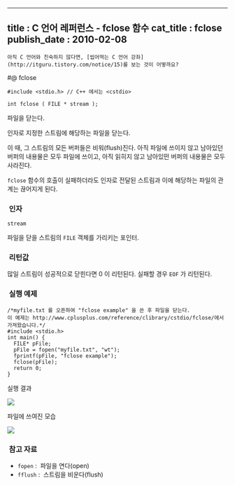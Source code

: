 ----------------
title : C 언어 레퍼런스 - fclose 함수
cat_title :  fclose
publish_date : 2010-02-08
--------------



```warning
아직 C 언어와 친숙하지 않다면, [씹어먹는 C 언어 강좌](http://itguru.tistory.com/notice/15)를 보는 것이 어떻까요?

```

#@ fclose

```info-format
#include <stdio.h> // C++ 에서는 <cstdio>

int fclose ( FILE * stream );

```

파일을 닫는다.

인자로 지정한 스트림에 해당하는 파일을 닫는다.

이 때, 그 스트림의 모든 버퍼들은 비워(flush)진다. 아직 파일에 쓰이지 않고 남아있던 버퍼의 내용물은 모두 파일에 쓰이고, 아직 읽히지 않고 남아있떤 버퍼의 내용물은 모두 사라진다.

`fclose` 함수의 호출이 실패하더라도 인자로 전달된 스트림과 이에 해당하는 파일의 관계는 끊어지게 된다.

###  인자

`stream`

파일을 닫을 스트림의 `FILE` 객체를 가리키는 포인터.

###  리턴값

많일 스트림이 성공적으로 닫힌다면 0 이 리턴된다.
실패할 경우 `EOF` 가 리턴된다.

###  실행 예제

```cpp-formatted
/*myfile.txt 를 오픈하여 "fclose example" 을 쓴 후 파일을 닫는다.
이 예제는 http://www.cplusplus.com/reference/clibrary/cstdio/fclose/에서
가져왔습니다.*/
#include <stdio.h>
int main() {
  FILE* pFile;
  pFile = fopen("myfile.txt", "wt");
  fprintf(pFile, "fclose example");
  fclose(pFile);
  return 0;
}
```

실행 결과


![](http://img1.daumcdn.net/thumb/R1920x0/?fname=http%3A%2F%2Fcfile23.uf.tistory.com%2Fimage%2F192A9D1F4B702E01249504)

파일에 쓰여진 모습


![](http://img1.daumcdn.net/thumb/R1920x0/?fname=http%3A%2F%2Fcfile4.uf.tistory.com%2Fimage%2F127B681F4B702E017E42DF)

###  참고 자료

* `fopen` :  파일을 연다(open)
* `fflush` :  스트림을 비운다(flush)